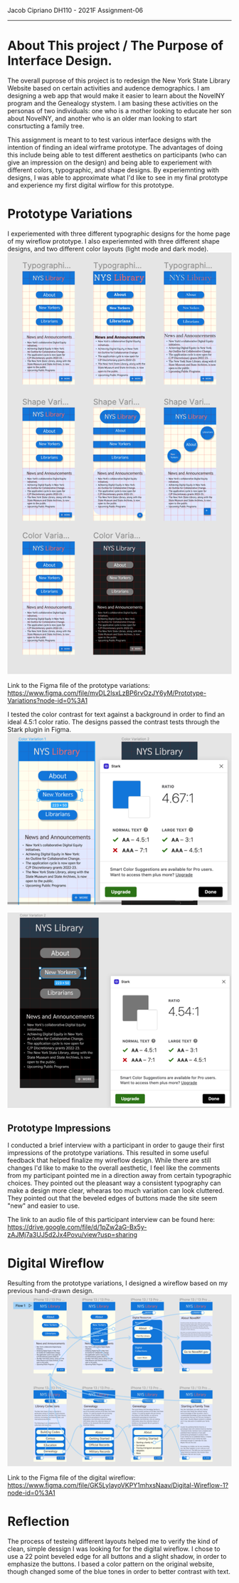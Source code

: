 Jacob Cipriano
DH110 - 2021F
Assignment-06

---

# About This project / The Purpose of Interface Design. 
The overall puprose of this project is to redesign the New York State Library Website based on certain activities and audence demographics. I am designing a web app that would make it easier to learn about the NovelNY program and the Genealogy stystem. I am basing these activities on the personas of two individuals: one who is a mother looking to educate her son about NovelNY, and another who is an older man looking to start consrtucting a family tree. 

This assignment is meant to to test various interface designs with the intention of finding an ideal wirframe prototype. The advantages of doing this include being able to test different aesthetics on participants (who can give an impression on the design) and being able to experiement with different colors, typographic, and shape designs. By experiemnting with designs, I was able to approximate what I'd like to see in my final prototype and experience my first digital wirflow for this prototype. 

# Prototype Variations
I experiemented with three different typographic designs for the home page of my wireflow prototype. I also experiemnted with three different shape designs, and two different color layouts (light mode and dark mode).
![Prototype Variations](prototype-variations.png)

Link to the Figma file of the prototype variations:
https://www.figma.com/file/mvDL2lsxLzBP6rvOzJY6yM/Prototype-Variations?node-id=0%3A1

I tested the color contrast for text against a background in order to find an ideal 4.5:1 color ratio. The designs passed the contrast tests through the Stark plugin in Figma.
![Light Mode Color Test](light-mode-color-test.PNG)

![Dark Mode Color Test](dark-mode-color-test.PNG)

## Prototype Impressions
I conducted a brief interview with a participant in order to gauge their first impressions of the prototype variations. This resulted in some useful feedback that helped finalize my wireflow design. While there are still changes I'd like to make to the overall aesthetic, I feel like the comments from my participant pointed me in a direction away from certain typographic choices. They pointed out the pleasant way a consistent typography can make a design more clear, whearas too much variation can look cluttered. They pointed out that the beveled edges of buttons made the site seem "new" and easier to use.

The link to an audio file of this participant interview can be found here:
https://drive.google.com/file/d/1pZw2aG-Bx5y-zAJMj7a3UJ5d2Jx4Povu/view?usp=sharing

# Digital Wireflow
Resulting from the prototype variations, I designed a wireflow based on my previous hand-drawn design. 
![Digital Wireflow](digital-wireflow.PNG)

Link to the Figma file of the digital wireflow:
https://www.figma.com/file/GK5LyIayoVKPY1mhxsNaav/Digital-Wireflow-1?node-id=0%3A1

# Reflection
The process of testeing different layouts helped me to verify the kind of clean, simple dessign I was looking for for the digital wireflow. I chose to use a 22 point beveled edge for all buttons and a slight shadow, in order to emphasize the buttons. I based a color pattern on the original website, though changed some of the blue tones in order to better contrast with text. 



